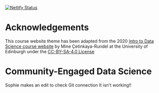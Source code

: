 [![Netlify Status](https://api.netlify.com/api/v1/badges/ed44db1f-7665-47b2-91e8-cbf2a13f2609/deploy-status)](https://app.netlify.com/sites/vigorous-sammet-f57077/deploys)

# Acknowledgements 

This course website theme has been adapted from the 2020 [Intro to Data Science course website](https://github.com/ids-s1-20/website) by Mine Çetinkaya-Rundel at the University of Edinburgh under the [CC-BY-SA-4.0 License](https://github.com/ids-s1-20/website/blob/main/LICENSE.md)

# Community-Engaged Data Science

Sophie makes an edit to check Git connection 
It isn't working!! 